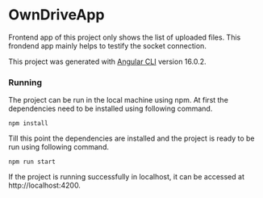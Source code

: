 # OwnDriveApp

Frontend app of this project only shows the list of uploaded files. This frondend app mainly helps to testify the socket connection.

This project was generated with [Angular CLI](https://github.com/angular/angular-cli) version 16.0.2.

### Running

The project can be run in the local machine using npm. At first the dependencies need to be installed using following command.

```
npm install
```

Till this point the dependencies are installed and the project is ready to be run using following command.

```
npm run start
```

If the project is running successfully in localhost, it can be accessed at http://localhost:4200.
